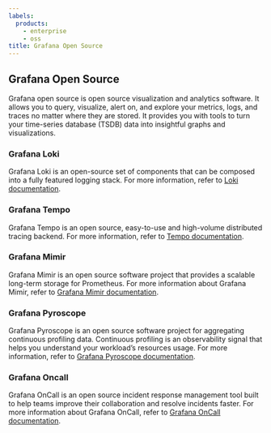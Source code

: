 ```yaml
---
labels:
  products:
    - enterprise
    - oss
title: Grafana Open Source
---
```


## Grafana Open Source

Grafana open source is open source visualization and analytics software. It allows you to query, visualize, alert on, and explore your metrics, logs, and traces no matter where they are stored. It provides you with tools to turn your time-series database (TSDB) data into insightful graphs and visualizations.

### Grafana Loki

Grafana Loki is an open-source set of components that can be composed into a fully featured logging stack. For more information, refer to [Loki documentation](https://grafana.com/docs/loki/<LOKI_VERSION>/).

### Grafana Tempo

Grafana Tempo is an open source, easy-to-use and high-volume distributed tracing backend. For more information, refer to [Tempo documentation](https://grafana.com/docs/tempo/<TEMPO_VERSION>/).

### Grafana Mimir

Grafana Mimir is an open source software project that provides a scalable long-term storage for Prometheus. For more information about Grafana Mimir, refer to [Grafana Mimir documentation](https://grafana.com/docs/mimir/<MIMIR_VERSION>/).

### Grafana Pyroscope

Grafana Pyroscope is an open source software project for aggregating continuous profiling data. Continuous profiling is an observability signal that helps you understand your workload’s resources usage. For more information, refer to [Grafana Pyroscope documentation](https://grafana.com/docs/pyroscope/<PYROSCOPE_VERSION>/).

### Grafana Oncall

Grafana OnCall is an open source incident response management tool built to help teams improve their collaboration and resolve incidents faster. For more information about Grafana OnCall, refer to [Grafana OnCall documentation](https://grafana.com/docs/oncall/<ONCALL_VERSION>/).
